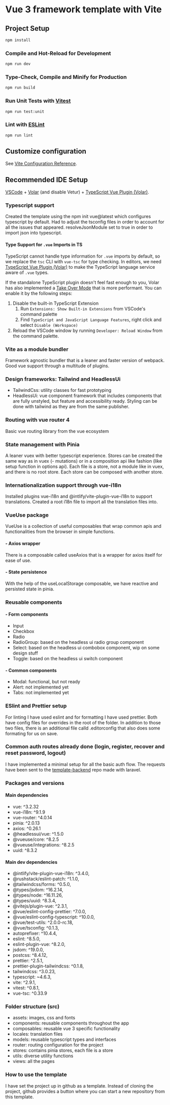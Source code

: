 # Vue 3 framework template with Vite

## Project Setup

```sh
npm install
```

### Compile and Hot-Reload for Development

```sh
npm run dev
```

### Type-Check, Compile and Minify for Production

```sh
npm run build
```

### Run Unit Tests with [Vitest](https://vitest.dev/)

```sh
npm run test:unit
```

### Lint with [ESLint](https://eslint.org/)

```sh
npm run lint
```

## Customize configuration

See [Vite Configuration Reference](https://vitejs.dev/config/).

## Recommended IDE Setup

[VSCode](https://code.visualstudio.com/) + [Volar](https://marketplace.visualstudio.com/items?itemName=johnsoncodehk.volar) (and disable Vetur) + [TypeScript Vue Plugin (Volar)](https://marketplace.visualstudio.com/items?itemName=johnsoncodehk.vscode-typescript-vue-plugin).

### Typescript support

Created the template using the npm init vue@latest which configures typescript by default. Had to adjust the tsconfig files in order to account for
all the issues that appeared. resolveJsonModule set to true in order to import json into typescript.

#### Type Support for `.vue` Imports in TS

TypeScript cannot handle type information for `.vue` imports by default, so we replace the `tsc` CLI with `vue-tsc` for type checking. In editors, we need [TypeScript Vue Plugin (Volar)](https://marketplace.visualstudio.com/items?itemName=johnsoncodehk.vscode-typescript-vue-plugin) to make the TypeScript language service aware of `.vue` types.

If the standalone TypeScript plugin doesn't feel fast enough to you, Volar has also implemented a [Take Over Mode](https://github.com/johnsoncodehk/volar/discussions/471#discussioncomment-1361669) that is more performant. You can enable it by the following steps:

1. Disable the built-in TypeScript Extension
    1. Run `Extensions: Show Built-in Extensions` from VSCode's command palette
    2. Find `TypeScript and JavaScript Language Features`, right click and select `Disable (Workspace)`
2. Reload the VSCode window by running `Developer: Reload Window` from the command palette.

### Vite as a module bundler

Framework agnostic bundler that is a leaner and faster version of webpack. Good vue support through a multitude of plugins.

### Design frameworks: Tailwind and HeadlessUi

-   TailwindCss: utility classes for fast prototyping
-   HeadlessUi: vue component framework that includes components that are fully unstyled, but feature and accessibility ready. Styling can be done with tailwind as they are from the same publisher.

### Routing with vue router 4

Basic vue routing library from the vue ecosystem

### State management with Pinia

A leaner vuex with better typescript experience. Stores can be created the same way as in vuex (- mutations) or in a composition api like fashion (like setup function in options api). Each file is a store, not a module like in vuex, and there is no root store. Each store can be composed with another store.

### Internationalization support through vue-i18n

Installed plugins vue-i18n and @intlify/vite-plugin-vue-i18n to support translations. Created a root i18n file to import all the translation files into.

### VueUse package

VueUse is a collection of useful composables that wrap common apis and functionalities from the browser in simple functions.

#### - Axios wrapper

There is a composable called useAxios that is a wrapper for axios itself for ease of use.

#### - State persistence

With the help of the useLocalStorage composable, we have reactive and persisted state in pinia.

### Reusable components

#### - Form components

-   Input
-   Checkbox
-   Radio
-   RadioGroup: based on the headless ui radio group component
-   Select: based on the headless ui combobox component, wip on some design stuff
-   Toggle: based on the headless ui switch component

#### - Common components

-   Modal: functional, but not ready
-   Alert: not implemented yet
-   Tabs: not implemented yet

### ESlint and Prettier setup

For linting I have used eslint and for formatting I have used prettier. Both have config files for overrides in the root of the folder. In addition to those two files, there is an additional file calld .editorconfig that also does some formating for us on save.

### Common auth routes already done (login, register, recover and reset password, logout)

I have implemented a minimal setup for all the basic auth flow. The requests have been sent to the [template-backend](https://github.com/genuineq/template-backend) repo made with laravel.

### Packages and versions

#### Main dependencies

-   vue: ^3.2.32
-   vue-i18n: ^9.1.9
-   vue-router: ^4.0.14
-   pinia: ^2.0.13
-   axios: ^0.26.1
-   @headlessui/vue: ^1.5.0
-   @vueuse/core: ^8.2.5
-   @vueuse/integrations: ^8.2.5
-   uuid: ^8.3.2

#### Main dev dependencies

-   @intlify/vite-plugin-vue-i18n: ^3.4.0,
-   @rushstack/eslint-patch: ^1.1.0,
-   @tailwindcss/forms: ^0.5.0,
-   @types/jsdom: ^16.2.14,
-   @types/node: ^16.11.26,
-   @types/uuid: ^8.3.4,
-   @vitejs/plugin-vue: ^2.3.1,
-   @vue/eslint-config-prettier: ^7.0.0,
-   @vue/eslint-config-typescript: ^10.0.0,
-   @vue/test-utils: ^2.0.0-rc.18,
-   @vue/tsconfig: ^0.1.3,
-   autoprefixer: ^10.4.4,
-   eslint: ^8.5.0,
-   eslint-plugin-vue: ^8.2.0,
-   jsdom: ^19.0.0,
-   postcss: ^8.4.12,
-   prettier: ^2.5.1,
-   prettier-plugin-tailwindcss: ^0.1.8,
-   tailwindcss: ^3.0.23,
-   typescript: ~4.6.3,
-   vite: ^2.9.1,
-   vitest: ^0.8.1,
-   vue-tsc: ^0.33.9

### Folder structure (src)

-   assets: images, css and fonts
-   components: reusable components throughout the app
-   composables: reusable vue 3 specific functionality
-   locales: translation files
-   models: reusable typescript types and interfaces
-   router: routing configuration for the project
-   stores: contains pinia stores, each file is a store
-   utils: diverse utility functions
-   views: all the pages

### How to use the template

I have set the project up in github as a template. Instead of cloning the project, github provides a button where you can start a new repository from this template.
